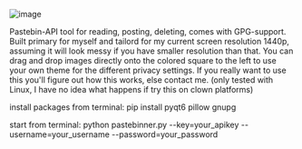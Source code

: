 ![image](https://github.com/billylarsson/pastebinner/assets/59517785/d0640878-117f-4e9b-939e-32734d6f8976)


Pastebin-API tool for reading, posting, deleting, comes with GPG-support.
Built primary for myself and tailord for my current screen resolution 1440p, assuming it will look messy if you have smaller resolution than that. You can drag and drop images directly onto the colored square to the left to use your own theme for the different privacy settings.
If you really want to use this you'll figure out how this works, else contact me. (only tested with Linux, I have no idea what happens if try this on clown platforms)



install packages from terminal: pip install pyqt6 pillow gnupg

start from terminal: python pastebinner.py --key=your_apikey --username=your_username --password=your_password
